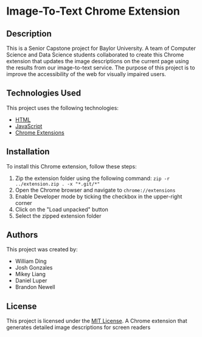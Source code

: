 # Image-To-Text Chrome Extension

## Description

This is a Senior Capstone project for Baylor University. A team of Computer Science and Data Science students collaborated to create this Chrome extension that updates the image descriptions on the current page using the results from our image-to-text service. The purpose of this project is to improve the accessibility of the web for visually impaired users.

## Technologies Used

This project uses the following technologies:

- [HTML](https://developer.mozilla.org/en-US/docs/Web/HTML)
- [JavaScript](https://developer.mozilla.org/en-US/docs/Web/JavaScript)
- [Chrome Extensions](https://developer.chrome.com/docs/extensions/mv3/)

## Installation

To install this Chrome extension, follow these steps:

1. Zip the extension folder using the following command: `zip -r ../extension.zip . -x "*.git/*"`
2. Open the Chrome browser and navigate to `chrome://extensions`
3. Enable Developer mode by ticking the checkbox in the upper-right corner
4. Click on the "Load unpacked" button
5. Select the zipped extension folder

## Authors

This project was created by:

- William Ding
- Josh Gonzales
- Mikey Liang
- Daniel Luper
- Brandon Newell

## License

This project is licensed under the [MIT License](LICENSE).
A Chrome extension that generates detailed image descriptions for screen readers
